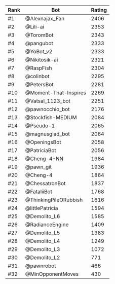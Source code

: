 Rank|Bot|Rating
---|---|---
#1|@Alexnajax_Fan|2406
#2|@Lili-ai|2353
#3|@ToromBot|2343
#4|@pangubot|2333
#5|@YoBot_v2|2333
#6|@Nikitosik-ai|2321
#7|@RaspFish|2304
#8|@colinbot|2295
#9|@PetersBot|2281
#10|@Moment-That-Inspires|2269
#11|@Vatsal_1123_bot|2251
#12|@pawnocchio_bot|2176
#13|@Stockfish-MEDIUM|2084
#14|@Pseudo-1|2065
#15|@magnusglad_bot|2064
#16|@OpeningsBot|2058
#17|@PatriciaBot|2056
#18|@Cheng-4-NN|1984
#19|@pawn_git|1936
#20|@Cheng-4|1864
#21|@ChessatronBot|1837
#22|@FataliiBot|1768
#23|@ThinkingPileORubbish|1616
#24|@littlePatricia|1594
#25|@Demolito_L6|1585
#26|@RadianceEngine|1409
#27|@Demolito_L5|1383
#28|@Demolito_L4|1249
#29|@Demolito_L3|1072
#30|@Demolito_L2|771
#31|@pawnrobot|466
#32|@MinOpponentMoves|430
